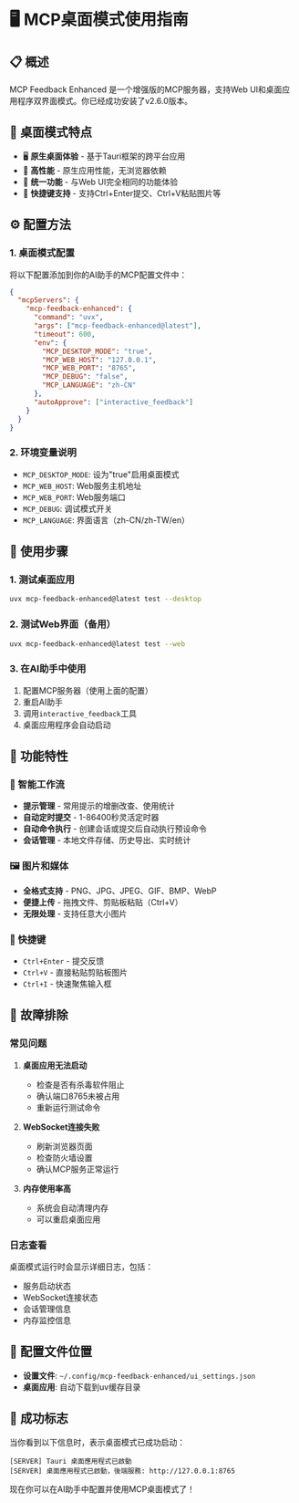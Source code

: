 # 🖥️ MCP桌面模式使用指南

## 📋 概述
MCP Feedback Enhanced 是一个增强版的MCP服务器，支持Web UI和桌面应用程序双界面模式。你已经成功安装了v2.6.0版本。

## 🎯 桌面模式特点
- 🖥️ **原生桌面体验** - 基于Tauri框架的跨平台应用
- 🚀 **高性能** - 原生应用性能，无浏览器依赖
- 🔧 **统一功能** - 与Web UI完全相同的功能体验
- 📱 **快捷键支持** - 支持Ctrl+Enter提交、Ctrl+V粘贴图片等

## ⚙️ 配置方法

### 1. 桌面模式配置
将以下配置添加到你的AI助手的MCP配置文件中：

```json
{
  "mcpServers": {
    "mcp-feedback-enhanced": {
      "command": "uvx",
      "args": ["mcp-feedback-enhanced@latest"],
      "timeout": 600,
      "env": {
        "MCP_DESKTOP_MODE": "true",
        "MCP_WEB_HOST": "127.0.0.1",
        "MCP_WEB_PORT": "8765",
        "MCP_DEBUG": "false",
        "MCP_LANGUAGE": "zh-CN"
      },
      "autoApprove": ["interactive_feedback"]
    }
  }
}
```

### 2. 环境变量说明
- `MCP_DESKTOP_MODE`: 设为"true"启用桌面模式
- `MCP_WEB_HOST`: Web服务主机地址
- `MCP_WEB_PORT`: Web服务端口
- `MCP_DEBUG`: 调试模式开关
- `MCP_LANGUAGE`: 界面语言（zh-CN/zh-TW/en）

## 🚀 使用步骤

### 1. 测试桌面应用
```bash
uvx mcp-feedback-enhanced@latest test --desktop
```

### 2. 测试Web界面（备用）
```bash
uvx mcp-feedback-enhanced@latest test --web
```

### 3. 在AI助手中使用
1. 配置MCP服务器（使用上面的配置）
2. 重启AI助手
3. 调用`interactive_feedback`工具
4. 桌面应用程序会自动启动

## 🎨 功能特性

### 📝 智能工作流
- **提示管理** - 常用提示的增删改查、使用统计
- **自动定时提交** - 1-86400秒灵活定时器
- **自动命令执行** - 创建会话或提交后自动执行预设命令
- **会话管理** - 本地文件存储、历史导出、实时统计

### 🖼️ 图片和媒体
- **全格式支持** - PNG、JPG、JPEG、GIF、BMP、WebP
- **便捷上传** - 拖拽文件、剪贴板粘贴（Ctrl+V）
- **无限处理** - 支持任意大小图片

### 🎯 快捷键
- `Ctrl+Enter` - 提交反馈
- `Ctrl+V` - 直接粘贴剪贴板图片
- `Ctrl+I` - 快速聚焦输入框

## 🔧 故障排除

### 常见问题
1. **桌面应用无法启动**
   - 检查是否有杀毒软件阻止
   - 确认端口8765未被占用
   - 重新运行测试命令

2. **WebSocket连接失败**
   - 刷新浏览器页面
   - 检查防火墙设置
   - 确认MCP服务正常运行

3. **内存使用率高**
   - 系统会自动清理内存
   - 可以重启桌面应用

### 日志查看
桌面模式运行时会显示详细日志，包括：
- 服务启动状态
- WebSocket连接状态
- 会话管理信息
- 内存监控信息

## 📁 配置文件位置
- **设置文件**: `~/.config/mcp-feedback-enhanced/ui_settings.json`
- **桌面应用**: 自动下载到uv缓存目录

## 🎉 成功标志
当你看到以下信息时，表示桌面模式已成功启动：
```
[SERVER] Tauri 桌面應用程式已啟動
[SERVER] 桌面應用程式已啟動，後端服務: http://127.0.0.1:8765
```

现在你可以在AI助手中配置并使用MCP桌面模式了！
